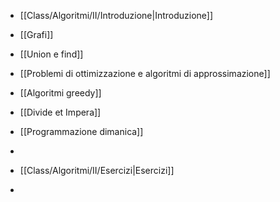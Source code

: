 - [[Class/Algoritmi/II/Introduzione|Introduzione]]
- [[Grafi]]
- [[Union e find]]
- [[Problemi di ottimizzazione e algoritmi di approssimazione]]
- [[Algoritmi greedy]]
- [[Divide et Impera]]
- [[Programmazione dimanica]]
- 

- [[Class/Algoritmi/II/Esercizi|Esercizi]]
- 